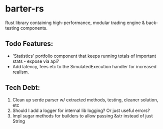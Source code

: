 # barter-rs
Rust library containing high-performance, modular trading engine & back-testing components.

## Todo Features:
- 'Statistics' portfolio component that keeps running totals of important stats - expose via api?
- Add latency, fees etc to the SimulatedExecution handler for increased realism.

## Tech Debt:
1. Clean up serde parser w/ extracted methods, testing, cleaner solution, etc
2. Should I add a logger for internal lib logging? Or just useful errors?
3. Impl sugar methods for builders to allow passing &str instead of just String
